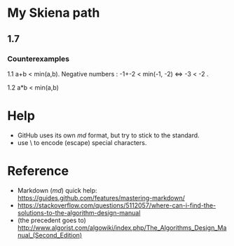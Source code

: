 # My Skiena path

## 1.7

### Counterexamples 

1.1 a+b < min(a,b).
	Negative numbers : -1+-2 < min(-1, -2) <=> -3 < -2 .

1.2 a\*b < min(a,b)

# Help
- GitHub uses its own *md* format, but try to stick to the standard.
- use \\ to encode (escape) special characters.

# Reference
- Markdown (*md*) quick help: https://guides.github.com/features/mastering-markdown/
- https://stackoverflow.com/questions/5112057/where-can-i-find-the-solutions-to-the-algorithm-design-manual
- (the precedent goes to) http://www.algorist.com/algowiki/index.php/The_Algorithms_Design_Manual_(Second_Edition)
